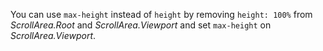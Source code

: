 You can use `max-height` instead of `height` by removing `height: 100%` from _ScrollArea.Root_ and _ScrollArea.Viewport_ and set `max-height` on _ScrollArea.Viewport_. 